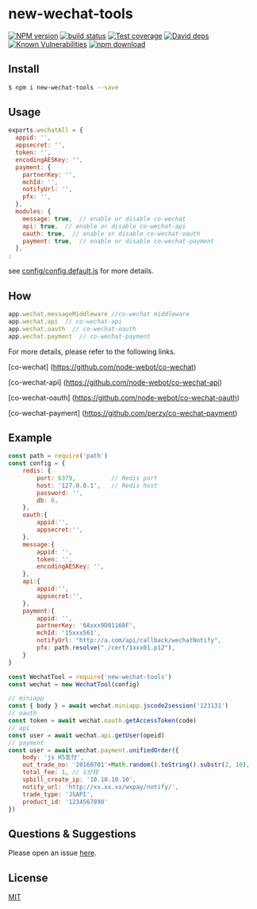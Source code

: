 # new-wechat-tools

[![NPM version][npm-image]][npm-url]
[![build status][travis-image]][travis-url]
[![Test coverage][codecov-image]][codecov-url]
[![David deps][david-image]][david-url]
[![Known Vulnerabilities][snyk-image]][snyk-url]
[![npm download][download-image]][download-url]

[npm-image]: https://img.shields.io/npm/v/new-wechat-tools.svg?style=flat-square
[npm-url]: https://npmjs.org/package/new-wechat-tools
[travis-image]: https://img.shields.io/travis/eggjs/new-wechat-tools.svg?style=flat-square
[travis-url]: https://travis-ci.org/eggjs/new-wechat-tools
[codecov-image]: https://img.shields.io/codecov/c/github/eggjs/new-wechat-tools.svg?style=flat-square
[codecov-url]: https://codecov.io/github/eggjs/new-wechat-tools?branch=master
[david-image]: https://img.shields.io/david/eggjs/new-wechat-tools.svg?style=flat-square
[david-url]: https://david-dm.org/eggjs/new-wechat-tools
[snyk-image]: https://snyk.io/test/npm/new-wechat-tools/badge.svg?style=flat-square
[snyk-url]: https://snyk.io/test/npm/new-wechat-tools
[download-image]: https://img.shields.io/npm/dm/new-wechat-tools.svg?style=flat-square
[download-url]: https://npmjs.org/package/new-wechat-tools

<!--
Description here.
-->

## Install

```bash
$ npm i new-wechat-tools --save
```

## Usage

```js
exports.wechatAll = {
  appid: '',
  appsecret: '',
  token: '',
  encodingAESKey: '',
  payment: {
    partnerKey: '',
    mchId: '',
    notifyUrl: '',
    pfx: '',
  },
  modules: {
    message: true,  // enable or disable co-wechat
    api: true,  // enable or disable co-wechat-api
    oauth: true,  // enable or disable co-wechat-oauth
    payment: true,  // enable or disable co-wechat-payment
  },
;
```

see [config/config.default.js](config/config.default.js) for more details.

## How

```js
app.wechat.messageMiddleware //co-wechat middleware
app.wechat.api  // co-wechat-api
app.wechat.oauth  // co-wechat-oauth
app.wechat.payment  // co-wechat-payment
```

For more details, please refer to the following links.

[co-wechat] (https://github.com/node-webot/co-wechat)

[co-wechat-api] (https://github.com/node-webot/co-wechat-api)

[co-wechat-oauth] (https://github.com/node-webot/co-wechat-oauth)

[co-wechat-payment] (https://github.com/perzy/co-wechat-payment)

## Example

```js
const path = require('path')
const config = {
    redis: {
        port: 6379,          // Redis port
        host: '127.0.0.1',   // Redis host
        password: '',
        db: 0,
    },
    oauth:{
        appid:'', 
        appsecret:'',
    },
    message:{
        appid: '',
        token: '',
        encodingAESKey: '',
    },
    api:{
        appid:'', 
        appsecret:'',
    },
    payment:{
        appid: '',
        partnerKey: '6Axxx9D01168F',
        mchId: '15xxx561',
        notifyUrl: "http://a.com/api/callback/wechatNotify",
        pfx: path.resolve("./cert/1xxx01.p12"),
    }
}

const WechatTool = require('new-wechat-tools')
const wechat = new WechatTool(config)

// miniapp
const { body } = await wechat.miniapp.jscode2session('123131')
// oauth
const token = await wechat.oauth.getAccessToken(code)
// api
const user = await wechat.api.getUser(opeid)
// payment
const user = await wechat.payment.unifiedOrder({
	body: 'js H5支付',
	out_trade_no: '20160701'+Math.random().toString().substr(2, 10),
	total_fee: 1, // 1分钱
	spbill_create_ip: '10.10.10.10',
	notify_url: 'http://xx.xx.xx/wxpay/notify/',
	trade_type: 'JSAPI',
	product_id: '1234567890'
})

```

## Questions & Suggestions

Please open an issue [here](https://github.com/yirenkeji555/new-wechat-tools/issues).

## License

[MIT](LICENSE)
